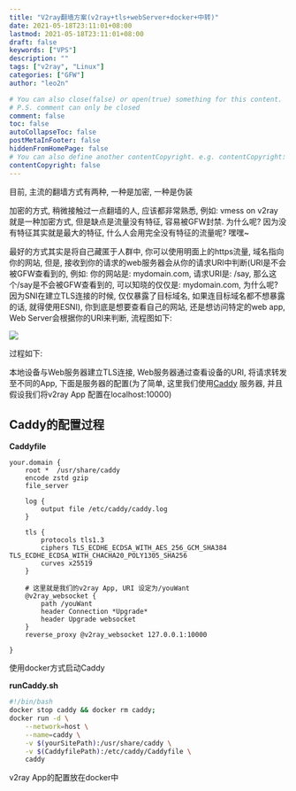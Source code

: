 ```yaml
---
title: "V2ray翻墙方案(v2ray+tls+webServer+docker+中转)"
date: 2021-05-18T23:11:01+08:00
lastmod: 2021-05-18T23:11:01+08:00
draft: false
keywords: ["VPS"]
description: ""
tags: ["v2ray", "Linux"]
categories: ["GFW"]
author: "leo2n"

# You can also close(false) or open(true) something for this content.
# P.S. comment can only be closed
comment: false
toc: false
autoCollapseToc: false
postMetaInFooter: false
hiddenFromHomePage: false
# You can also define another contentCopyright. e.g. contentCopyright: "This is another copyright."
contentCopyright: false
---
```

<!--more-->
目前, 主流的翻墙方式有两种, 一种是加密, 一种是伪装

加密的方式, 稍微接触过一点翻墙的人, 应该都非常熟悉, 例如: vmess on v2ray 就是一种加密方式, 但是缺点是流量没有特征, 容易被GFW封禁. 为什么呢? 因为没有特征其实就是最大的特征, 什么人会用完全没有特征的流量呢? 嘿嘿~

最好的方式其实是将自己藏匿于人群中, 你可以使用明面上的https流量, 域名指向你的网站, 但是, 接收到你的请求的web服务器会从你的请求URI中判断(URI是不会被GFW查看到的, 例如: 你的网站是: mydomain.com, 请求URI是: /say, 那么这个/say是不会被GFW查看到的, 可以知晓的仅仅是: mydomain.com, 为什么呢? 因为SNI在建立TLS连接的时候, 仅仅暴露了目标域名, 如果连目标域名都不想暴露的话, 就得使用ESNI), 你到底是想要查看自己的网站, 还是想访问特定的web app, Web Server会根据你的URI来判断, 流程图如下:

![](/img/V2ray翻墙方案/proxy.png)

过程如下:

本地设备与Web服务器建立TLS连接, Web服务器通过查看设备的URI, 将请求转发至不同的App, 下面是服务器的配置(为了简单, 这里我们使用[Caddy](https://github.com/caddyserver/caddy) 服务器, 并且假设我们将v2ray App 配置在localhost:10000)



## Caddy的配置过程

**Caddyfile**

```
your.domain {
	root *  /usr/share/caddy
	encode zstd gzip
	file_server

	log {
		output file /etc/caddy/caddy.log
	}

    tls {
		protocols tls1.3
		ciphers TLS_ECDHE_ECDSA_WITH_AES_256_GCM_SHA384 TLS_ECDHE_ECDSA_WITH_CHACHA20_POLY1305_SHA256
		curves x25519
	}	
	
	# 这里就是我们的v2ray App, URI 设定为/youWant
	@v2ray_websocket {
		path /youWant
		header Connection *Upgrade*
		header Upgrade websocket
	}
	reverse_proxy @v2ray_websocket 127.0.0.1:10000
	
}

```



使用docker方式启动Caddy

**runCaddy.sh**

```bash
#!/bin/bash
docker stop caddy && docker rm caddy;
docker run -d \
    --network=host \
    --name=caddy \
    -v $(yourSitePath):/usr/share/caddy \
    -v $(CaddyfilePath):/etc/caddy/Caddyfile \
    caddy

```



v2ray App的配置放在docker中



